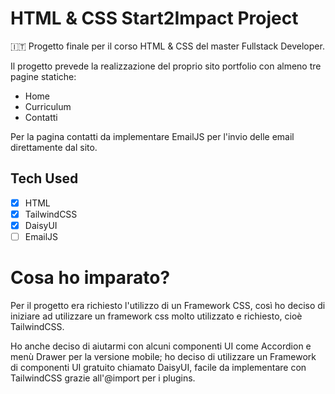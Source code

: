 # HTML & CSS Start2Impact Project

🇮🇹 Progetto finale per il corso HTML & CSS del master Fullstack Developer.

Il progetto prevede la realizzazione del proprio sito portfolio con almeno tre pagine statiche:

- Home
- Curriculum
- Contatti

Per la pagina contatti da implementare EmailJS per l'invio delle email direttamente dal sito.

## Tech Used

- [x] HTML
- [x] TailwindCSS
- [x] DaisyUI
- [ ] EmailJS

# Cosa ho imparato?

Per il progetto era richiesto l'utilizzo di un Framework CSS, così ho deciso di iniziare ad utilizzare un framework css molto utilizzato e richiesto, cioè TailwindCSS.

Ho anche deciso di aiutarmi con alcuni componenti UI come Accordion e menù Drawer per la versione mobile; ho deciso di utilizzare un Framework di componenti UI gratuito chiamato DaisyUI, facile da implementare con TailwindCSS grazie all'@import per i plugins.
